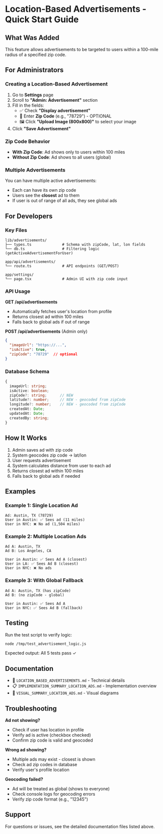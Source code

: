 # Location-Based Advertisements - Quick Start Guide

## What Was Added

This feature allows advertisements to be targeted to users within a 100-mile radius of a specified zip code.

## For Administrators

### Creating a Location-Based Advertisement

1. Go to **Settings** page
2. Scroll to **"Admin: Advertisement"** section
3. Fill in the fields:
   - ✅ Check **"Display advertisement"**
   - 📍 Enter **Zip Code** (e.g., "78729") - OPTIONAL
   - 🖼️ Click **"Upload Image (800x800)"** to select your image
4. Click **"Save Advertisement"**

### Zip Code Behavior

- **With Zip Code**: Ad shows only to users within 100 miles
- **Without Zip Code**: Ad shows to all users (global)

### Multiple Advertisements

You can have multiple active advertisements:
- Each can have its own zip code
- Users see the **closest** ad to them
- If user is out of range of all ads, they see global ads

## For Developers

### Key Files

```
lib/advertisements/
├── types.ts              # Schema with zipCode, lat, lon fields
└── db.ts                 # Filtering logic (getActiveAdvertisementForUser)

app/api/advertisements/
└── route.ts              # API endpoints (GET/POST)

app/settings/
└── page.tsx              # Admin UI with zip code input
```

### API Usage

**GET /api/advertisements**
- Automatically fetches user's location from profile
- Returns closest ad within 100 miles
- Falls back to global ads if out of range

**POST /api/advertisements** (Admin only)
```json
{
  "imageUrl": "https://...",
  "isActive": true,
  "zipCode": "78729"  // optional
}
```

### Database Schema

```typescript
{
  imageUrl: string;
  isActive: boolean;
  zipCode?: string;      // NEW
  latitude?: number;     // NEW - geocoded from zipCode
  longitude?: number;    // NEW - geocoded from zipCode
  createdAt: Date;
  updatedAt: Date;
  createdBy: string;
}
```

## How It Works

1. Admin saves ad with zip code
2. System geocodes zip code → lat/lon
3. User requests advertisement
4. System calculates distance from user to each ad
5. Returns closest ad within 100 miles
6. Falls back to global ads if needed

## Examples

### Example 1: Single Location Ad
```
Ad: Austin, TX (78729)
User in Austin: ✅ Sees ad (11 miles)
User in NYC: ❌ No ad (1,504 miles)
```

### Example 2: Multiple Location Ads
```
Ad A: Austin, TX
Ad B: Los Angeles, CA

User in Austin: ✅ Sees Ad A (closest)
User in LA: ✅ Sees Ad B (closest)
User in NYC: ❌ No ads
```

### Example 3: With Global Fallback
```
Ad A: Austin, TX (has zipCode)
Ad B: (no zipCode - global)

User in Austin: ✅ Sees Ad A
User in NYC: ✅ Sees Ad B (fallback)
```

## Testing

Run the test script to verify logic:
```bash
node /tmp/test_advertisement_logic.js
```

Expected output: All 5 tests pass ✓

## Documentation

- 📖 `LOCATION_BASED_ADVERTISEMENTS.md` - Technical details
- 📋 `IMPLEMENTATION_SUMMARY_LOCATION_ADS.md` - Implementation overview
- 🎨 `VISUAL_SUMMARY_LOCATION_ADS.md` - Visual diagrams

## Troubleshooting

**Ad not showing?**
- Check if user has location in profile
- Verify ad is active (checkbox checked)
- Confirm zip code is valid and geocoded

**Wrong ad showing?**
- Multiple ads may exist - closest is shown
- Check ad zip codes in database
- Verify user's profile location

**Geocoding failed?**
- Ad will be treated as global (shows to everyone)
- Check console logs for geocoding errors
- Verify zip code format (e.g., "12345")

## Support

For questions or issues, see the detailed documentation files listed above.
